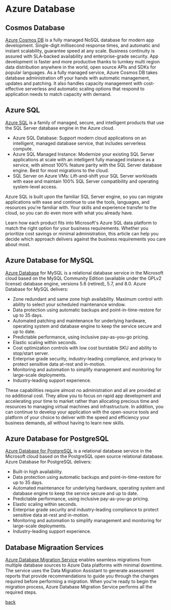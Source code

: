 # Azure Database
## Cosmos Database
[Azure Cosmos DB](https://docs.microsoft.com/en-us/azure/cosmos-db/introduction) is a fully managed NoSQL database for modern app development. Single-digit millisecond response times, and automatic and instant scalability, guarantee speed at any scale. Business continuity is assured with SLA-backed availability and enterprise-grade security. App development is faster and more productive thanks to turnkey multi region data distribution anywhere in the world, open source APIs and SDKs for popular languages. As a fully managed service, Azure Cosmos DB takes database administration off your hands with automatic management, updates and patching. It also handles capacity management with cost-effective serverless and automatic scaling options that respond to application needs to match capacity with demand.
## Azure SQL
[Azure SQL](https://docs.microsoft.com/en-us/azure/azure-sql/azure-sql-iaas-vs-paas-what-is-overview) is a family of managed, secure, and intelligent products that use the SQL Server database engine in the Azure cloud.

- Azure SQL Database: Support modern cloud applications on an intelligent, managed database service, that includes serverless compute.
- Azure SQL Managed Instance: Modernize your existing SQL Server applications at scale with an intelligent fully managed instance as a service, with almost 100% feature parity with the SQL Server database engine. Best for most migrations to the cloud.
- SQL Server on Azure VMs: Lift-and-shift your SQL Server workloads with ease and maintain 100% SQL Server compatibility and operating system-level access.

Azure SQL is built upon the familiar SQL Server engine, so you can migrate applications with ease and continue to use the tools, languages, and resources you're familiar with. Your skills and experience transfer to the cloud, so you can do even more with what you already have.

Learn how each product fits into Microsoft's Azure SQL data platform to match the right option for your business requirements. Whether you prioritize cost savings or minimal administration, this article can help you decide which approach delivers against the business requirements you care about most.

## Azure Database for MySQL
[Azure Database](https://docs.microsoft.com/en-us/azure/mysql/overview) for MySQL is a relational database service in the Microsoft cloud based on the MySQL Community Edition (available under the GPLv2 license) database engine, versions 5.6 (retired), 5.7, and 8.0. Azure Database for MySQL delivers:

- Zone redundant and same zone high availability.
Maximum control with ability to select your scheduled maintenance window.
- Data protection using automatic backups and point-in-time-restore for up to 35 days.
- Automated patching and maintenance for underlying hardware, operating system and database engine to keep the service secure and up to date.
- Predictable performance, using inclusive pay-as-you-go pricing.
- Elastic scaling within seconds.
- Cost optimization controls with low cost burstable SKU and ability to stop/start server.
- Enterprise grade security, industry-leading compliance, and privacy to protect sensitive data at-rest and in-motion.
- Monitoring and automation to simplify management and monitoring for large-scale deployments.
- Industry-leading support experience.
  
These capabilities require almost no administration and all are provided at no additional cost. They allow you to focus on rapid app development and accelerating your time to market rather than allocating precious time and resources to managing virtual machines and infrastructure. In addition, you can continue to develop your application with the open-source tools and platform of your choice to deliver with the speed and efficiency your business demands, all without having to learn new skills.

## Azure Database for PostgreSQL
[Azure Database for PostgreSQL](https://docs.microsoft.com/en-us/azure/postgresql/overview) is a relational database service in the Microsoft cloud based on the PostgreSQL open source relational database. Azure Database for PostgreSQL delivers:

- Built-in high availability.
- Data protection using automatic backups and point-in-time-restore for up to 35 days.
- Automated maintenance for underlying hardware, operating system and database engine to keep the service secure and up to date.
- Predictable performance, using inclusive pay-as-you-go pricing.
- Elastic scaling within seconds.
- Enterprise grade security and industry-leading compliance to protect sensitive data at-rest and in-motion.
- Monitoring and automation to simplify management and monitoring for large-scale deployments.
- Industry-leading support experience.
## Database Migraation Services
[Azure Database Migration Service](https://docs.microsoft.com/en-us/azure/dms/) enables seamless migrations from multiple database sources to Azure Data platforms with minimal downtime. The service uses the Data Migration Assistant to generate assessment reports that provide recommendations to guide you through the changes required before performing a migration. When you're ready to begin the migration process, Azure Database Migration Service performs all the required steps.

[back](ReadMe.md)
